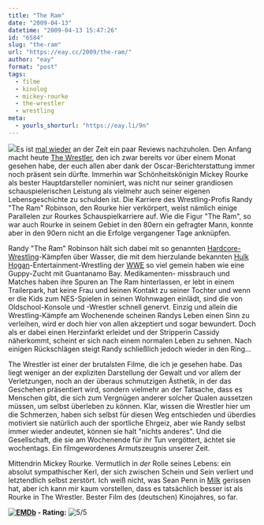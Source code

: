 ```yaml
---
title: "The Ram"
date: "2009-04-13"
datetime: "2009-04-13 15:47:26"
id: "6584"
slug: "the-ram"
url: "https://eay.cc/2009/the-ram/"
author: "eay"
format: "post"
tags:
  - filme
  - kinolog
  - mickey-rourke
  - the-wrestler
  - wrestling
meta:
  - yourls_shorturl: "https://eay.li/9n"
---
```


![](/uploads/2009/thewrestler.jpg)Es ist [mal wieder](//eay.cc/2009/ueber-einen-ja-sager-eine-teenie-love-story-und-vorbilder-die-erst-nicht-so-recht-wissen-was-sie-tun-dann-aber-wer-haette-es-erwartet-doch-noch-die-kurve-kriegen/) an der Zeit ein paar Reviews nachzuholen. Den Anfang macht heute [The Wrestler](http://www.imdb.com/title/tt1125849/), den ich zwar bereits vor über einem Monat gesehen habe, der euch allen aber dank der Oscar-Berichterstattung immer noch präsent sein dürfte. Immerhin war Schönheitskönigin Mickey Rourke als bester Hauptdarsteller nominiert, was nicht nur seiner grandiosen schauspielerischen Leistung als vielmehr auch seiner eigenen Lebensgeschichte zu schulden ist. Die Karriere des Wrestling-Profis Randy "The Ram" Robinson, den Rourke hier verkörpert, weist nämlich einige Parallelen zur Rourkes Schauspielkarriere auf. Wie die Figur "The Ram", so war auch Rourke in seinem Gebiet in den 80ern ein gefragter Mann, konnte aber in den 90ern nicht an die Erfolge vergangener Tage anknüpfen.

Randy "The Ram" Robinson hält sich dabei mit so genannten [Hardcore-Wrestling](http://de.wikipedia.org/wiki/Hardcore-Wrestling#Hardcore-Match)\-Kämpfen über Wasser, die mit dem hierzulande bekannten [Hulk Hogan](http://eay.cc/blog/2006/02/exklusiv_der_hu.shtml)\-Entertainment-Wrestling der [WWE](http://de.wikipedia.org/wiki/World_Wrestling_Entertainment) so viel gemein haben wie eine Guppy-Zucht mit Guantanamo Bay. Medikamenten- missbrauch und Matches haben ihre Spuren an The Ram hinterlassen, er lebt in einem Trailerpark, hat keine Frau und keinen Kontakt zu seiner Tochter und wenn er die Kids zum NES-Spielen in seinen Wohnwagen einlädt, sind die von Oldschool-Konsole und -Wrestler schnell genervt. Einzig und allein die Wrestling-Kämpfe am Wochenende scheinen Randys Leben einen Sinn zu verleihen, wird er doch hier von allen akzeptiert und sogar bewundert. Doch als er dabei einen Herzinfarkt erleidet und der Stripperin Cassidy näherkommt, scheint er sich nach einem normalen Leben zu sehnen. Nach einigen Rückschlägen steigt Randy schließlich jedoch wieder in den Ring...

The Wrestler ist einer der brutalsten Filme, die ich je gesehen habe. Das liegt weniger an der expliziten Darstellung der Gewalt und vor allem der Verletzungen, noch an der überaus schmutzigen Ästhetik, in der das Geschehen präsentiert wird, sondern vielmehr an der Tatsache, dass es Menschen gibt, die sich zum Vergnügen anderer solcher Qualen aussetzen müssen, um selbst überleben zu können. Klar, wissen die Wrestler hier um die Schmerzen, haben sich selbst für diesen Weg entschieden und überdies motiviert sie natürlich auch der sportliche Ehrgeiz, aber wie Randy selbst immer wieder andeutet, können sie halt "nichts anderes". Und die Gesellschaft, die sie am Wochenende für ihr Tun vergöttert, ächtet sie wochentags. Ein filmgewordenes Armutszeugnis unserer Zeit.

Mittendrin Mickey Rourke. Vermutlich in _der_ Rolle seines Lebens: ein absolut sympathischer Kerl, der sich zwischen Schein und Sein verliert und letztendlich selbst zerstört. Ich weiß nicht, was Sean Penn in [Milk](http://www.imdb.com/title/tt1013753/) gerissen hat, aber ich kann mir kaum vorstellen, dass es tatsächlich besser ist als Rourke in The Wrestler. Bester Film des (deutschen) Kinojahres, so far.

 **[![EMDb](/uploads/pages/emdb/emdb_mini.gif)](http://eay.cc/emdb/) - Rating:** ![5/5](/uploads/pages/emdb/s_5.gif)

